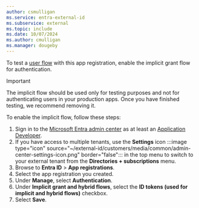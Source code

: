 ```yaml
---
author: csmulligan
ms.service: entra-external-id
ms.subservice: external
ms.topic: include
ms.date: 10/07/2024
ms.author: cmulligan
ms.manager: dougeby
---
```


To test a [user flow](/entra/external-id/customers/how-to-user-flow-sign-up-sign-in-customers) with this app registration, enable the implicit grant flow for authentication.

> [!IMPORTANT]
> The implicit flow should be used only for testing purposes and not for authenticating users in your production apps. Once you have finished testing, we recommend removing it.

To enable the implicit flow, follow these steps:

1. Sign in to the [Microsoft Entra admin center](https://entra.microsoft.com) as at least an [Application Developer](~/identity/role-based-access-control/permissions-reference.md#application-developer).
1. If you have access to multiple tenants, use the **Settings** icon :::image type="icon" source="~/external-id/customers/media/common/admin-center-settings-icon.png" border="false"::: in the top menu to switch to your external tenant from the **Directories + subscriptions** menu.
1. Browse to **Entra ID** > **App registrations**.
1. Select the app registration you created.
1. Under **Manage**, select **Authentication**.
1. Under **Implicit grant and hybrid flows**, select the **ID tokens (used for implicit and hybrid flows)** checkbox.
1. Select **Save**.